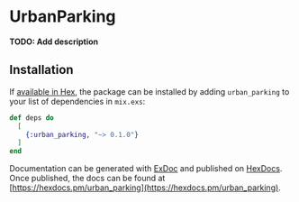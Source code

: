 # UrbanParking

**TODO: Add description**

## Installation

If [available in Hex](https://hex.pm/docs/publish), the package can be installed
by adding `urban_parking` to your list of dependencies in `mix.exs`:

```elixir
def deps do
  [
    {:urban_parking, "~> 0.1.0"}
  ]
end
```

Documentation can be generated with [ExDoc](https://github.com/elixir-lang/ex_doc)
and published on [HexDocs](https://hexdocs.pm). Once published, the docs can
be found at [https://hexdocs.pm/urban_parking](https://hexdocs.pm/urban_parking).

